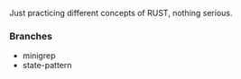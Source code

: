 Just practicing different concepts of RUST, nothing serious.

### Branches
- minigrep
- state-pattern
